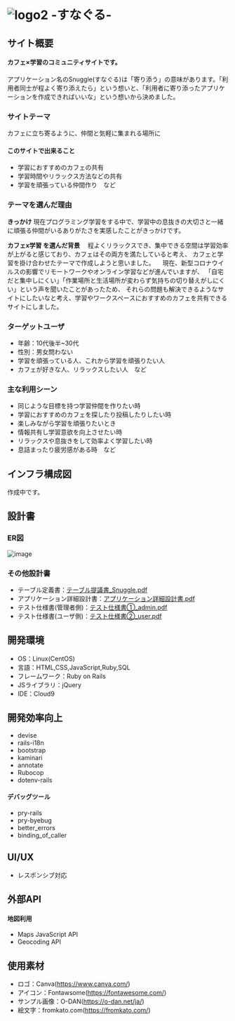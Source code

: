 # ![logo2](https://user-images.githubusercontent.com/106650955/186106765-ef446621-e77c-448a-b9ab-e534e2b1f50a.svg) -すなぐる-

## サイト概要

#### カフェ×学習のコミュニティサイトです。
アプリケーション名のSnuggle(すなぐる)は「寄り添う」の意味があります。「利用者同士が程よく寄り添えたら」という想いと、「利用者に寄り添ったアプリケーションを作成できればいいな」という想いから決めました。

### サイトテーマ
カフェに立ち寄るように、仲間と気軽に集まれる場所に

#### このサイトで出来ること
* 学習におすすめのカフェの共有
* 学習時間やリラックス方法などの共有
* 学習を頑張っている仲間作り　など

### テーマを選んだ理由
**きっかけ**
現在プログラミング学習をする中で、学習中の息抜きの大切さと一緒に頑張る仲間がいるありがたさを実感したことがきっかけです。

**カフェx学習 を選んだ背景**
　程よくリラックスでき、集中できる空間は学習効率が上がると感じており、カフェはその両方を満たしていると考え、
カフェと学習を掛け合わせたテーマで作成しようと思いました。
　現在、新型コロナウイルスの影響でリモートワークやオンライン学習などが進んでいますが、
「自宅だと集中しにくい」「作業場所と生活場所が変わらず気持ちの切り替えがしにくい」という声を聞いたことがあったため、
それらの問題も解決できるようなサイトにしたいなと考え、学習やワークスペースにおすすめのカフェを共有できるサイトにしました。

### ターゲットユーザ
* 年齢：10代後半~30代
* 性別：男女問わない
* 学習を頑張っている人、これから学習を頑張りたい人
* カフェが好きな人、リラックスしたい人　など

### 主な利用シーン
* 同じような目標を持つ学習仲間を作りたい時
* 学習におすすめのカフェを探したり投稿したりしたい時
* 楽しみながら学習を頑張りたいとき
* 情報共有し学習意欲を向上させたい時
* リラックスや息抜きをして効率よく学習したい時
* 息詰まったり疲労感がある時　など

## インフラ構成図
作成中です。

## 設計書
### ER図
![image](https://user-images.githubusercontent.com/106650955/186998490-cf03c6b1-6a4e-430a-8660-dfa9627886f8.png)

### その他設計書
- テーブル定義書：[テーブル提議書_Snuggle.pdf](https://github.com/m9795/Snuggle/files/9400606/_Snuggle.pdf)
- アプリケーション詳細設計書：[アプリケーション詳細設計書.pdf](https://github.com/m9795/Snuggle/files/9436838/default.pdf)
- テスト仕様書(管理者側)：[テスト仕様書①_admin.pdf](https://github.com/m9795/Snuggle/files/9436636/_admin.pdf)
- テスト仕様書(ユーザ側)：[テスト仕様書②_user.pdf](https://github.com/m9795/Snuggle/files/9436651/_user.pdf)
<!-- - UI Flows(ユーザ側)：[user.pdf](https://github.com/m9795/Snuggle/files/9399592/user.pdf) -->
<!-- - UI Flows(管理者側)：[admin.pdf](https://github.com/m9795/Snuggle/files/9399593/admin.pdf) -->

## 開発環境
- OS：Linux(CentOS)
- 言語：HTML,CSS,JavaScript,Ruby,SQL
- フレームワーク：Ruby on Rails
- JSライブラリ：jQuery
- IDE：Cloud9

## 開発効率向上
- devise
- rails-i18n
- bootstrap
- kaminari
- annotate
- Rubocop
- dotenv-rails

#### デバッグツール
- pry-rails
- pry-byebug
- better_errors
- binding_of_caller

## UI/UX
- レスポンシブ対応

## 外部API
#### 地図利用
- Maps JavaScript API
- Geocoding API

## 使用素材
- ロゴ：Canva(https://www.canva.com/)
- アイコン：Fontawsome(https://fontawesome.com/)
- サンプル画像：O-DAN(https://o-dan.net/ja/)
- 絵文字：fromkato.com(https://fromkato.com/)
